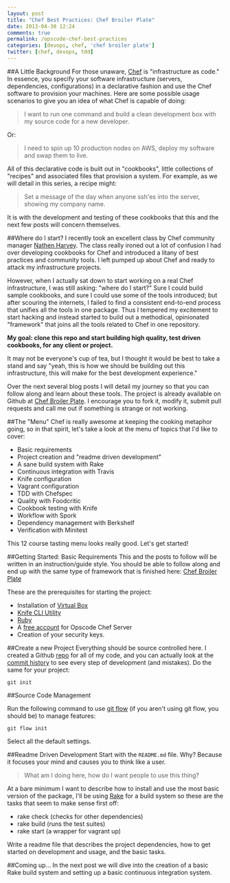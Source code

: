 ```yaml
---
layout: post
title: "Chef Best Practices: Chef Broiler Plate"
date: 2013-04-30 12:24
comments: true
permalink: /opscode-chef-best-practices
categories: [devops, chef, 'chef broiler plate']
twitter: [chef, devops, tdd]
---
```

##A Little Background
For those unaware, [Chef](http://www.opscode.com/chef/) is "infrastructure as code." In essence, you specify your software infrastructure (servers, dependencies, configurations) in a declarative fashion and use the Chef software to provision your machines. Here are some possible usage scenarios to give you an idea of what Chef is capable of doing:

> I want to run one command and build a clean development box with my source code for a new developer.

Or:

> I need to spin up 10 production nodes on AWS, deploy my software and swap them to live.

All of this declarative code is built out in "cookbooks", little collections of "recipes" and associated files that provision a system. For example, as we will detail in this series, a recipe might:

> Set a message of the day when anyone ssh'es into the server, showing my company name.

It is with the development and testing of these cookbooks that this and the next few posts will concern themselves.

##Where do I start?
I recently took an excellent class by Chef community manager [Nathen Harvey](http://www.nathenharvey.com/). The class really ironed out a lot of confusion I had over developing cookbooks for Chef and introduced a litany of best practices and community tools. I left pumped up about Chef and ready to attack my infrastructure projects.

However, when I actually sat down to start working on a real Chef infrastructure, I was still asking: "where do I start?" Sure I could build sample cookbooks, and sure I could use some of the tools introduced; but after scouring the internets, I failed to find a consistent end-to-end process that unifies all the tools in one package. Thus I tempered my excitement to start hacking and instead started to build out a methodical, opinionated "framework" that joins all the tools related to Chef in one repository.

**My goal: clone this repo and start building high quality, test driven cookbooks, for any client or project.**

It may not be everyone's cup of tea, but I thought it would be best to take a stand and say "yeah, this is how we should be building out this infrastructure, this will make for the best development experience."

Over the next several blog posts I will detail my journey so that you can follow along and learn about these tools. The project is already available on Github at [Chef Broiler Plate](https://github.com/jasonrobertfox/chef-broiler-plate). I encourage you to fork it, modify it, submit pull requests and call me out if something is strange or not working.

##The "Menu"
Chef is really awesome at keeping the cooking metaphor going, so in that spirit, let's take a look at the menu of topics that I'd like to cover:

- Basic requirements
- Project creation and "readme driven development"
- A sane build system with Rake
- Continuous integration with Travis
- Knife configuration
- Vagrant configuration
- TDD with Chefspec
- Quality with Foodcritic
- Cookbook testing with Knife
- Workflow with Spork
- Dependency management with Berkshelf
- Verification with Minitest

This 12 course tasting menu looks really good. Let's get started!

##Getting Started: Basic Requirements
This and the posts to follow will be written in an instruction/guide style. You should be able to follow along and end up with the same type of framework that is finished here: [Chef Broiler Plate](https://github.com/jasonrobertfox/chef-broiler-plate)

These are the prerequisites for starting the project:

- Installation of [Virtual Box](https://www.virtualbox.org/)
- [Knife CLI Utility](http://docs.opscode.com/install_workstation.html)
- [Ruby](http://www.ruby-lang.org/en/)
- A [free account](https://community.opscode.com/users/new) for Opscode Chef Server
- Creation of your security keys.

##Create a new Project
Everything should be source controlled here. I created a Github [repo](https://github.com/jasonrobertfox/chef-broiler-plate) for all of my code, and you can actually look at the [commit history](https://github.com/jasonrobertfox/chef-broiler-plate/commits/develop) to see every step of development (and mistakes). Do the same for your project:

    git init

##Source Code Management

Run the following command to use [git flow](https://github.com/nvie/gitflow) (if you aren't using git flow, you should be) to manage features:

    git flow init

Select all the default settings.

##Readme Driven Development
Start with the `README.md` file. Why? Because it focuses your mind and causes you to think like a user.

> What am I doing here, how do I want people to use this thing?

At a bare minimum I want to describe how to install and use the most basic version of the package, I'll be using [Rake](http://rake.rubyforge.org/) for a build system so these are the tasks that seem to make sense first off:

- rake check (checks for other dependencies)
- rake build (runs the test suites)
- rake start (a wrapper for vagrant up)

Write a readme file that describes the project dependencies, how to get started on development and usage, and the basic tasks.

##Coming up…
In the next post we will dive into the creation of a basic Rake build system and setting up a basic continuous integration system.




